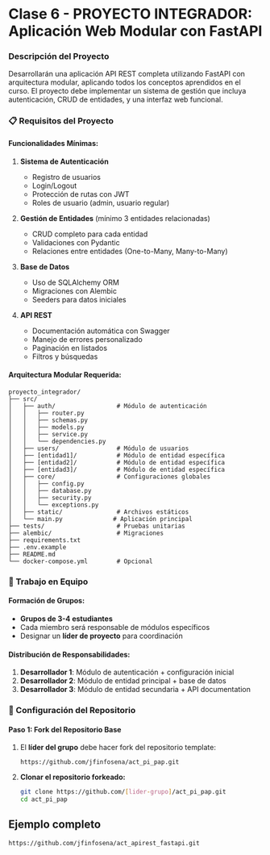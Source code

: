 # Clase 6 - PROYECTO INTEGRADOR: Aplicación Web Modular con FastAPI


### **Descripción del Proyecto**
Desarrollarán una aplicación API REST completa utilizando FastAPI con arquitectura modular, aplicando todos los conceptos aprendidos en el curso. El proyecto debe implementar un sistema de gestión que incluya autenticación, CRUD de entidades, y una interfaz web funcional.

### **📋 Requisitos del Proyecto**

#### **Funcionalidades Mínimas:**

1. **Sistema de Autenticación**
    - Registro de usuarios
    - Login/Logout
    - Protección de rutas con JWT
    - Roles de usuario (admin, usuario regular)

2. **Gestión de Entidades** (mínimo 3 entidades relacionadas)
    - CRUD completo para cada entidad
    - Validaciones con Pydantic
    - Relaciones entre entidades (One-to-Many, Many-to-Many)

3. **Base de Datos**
    - Uso de SQLAlchemy ORM
    - Migraciones con Alembic
    - Seeders para datos iniciales

4. **API REST**
    - Documentación automática con Swagger
    - Manejo de errores personalizado
    - Paginación en listados
    - Filtros y búsquedas

#### **Arquitectura Modular Requerida:**
```
proyecto_integrador/
├── src/
│   ├── auth/                 # Módulo de autenticación
│   │   ├── router.py
│   │   ├── schemas.py
│   │   ├── models.py
│   │   ├── service.py
│   │   └── dependencies.py
│   ├── users/                # Módulo de usuarios
│   ├── [entidad1]/           # Módulo de entidad específica
│   ├── [entidad2]/           # Módulo de entidad específica
│   ├── [entidad3]/           # Módulo de entidad específica
│   ├── core/                 # Configuraciones globales
│   │   ├── config.py
│   │   ├── database.py
│   │   ├── security.py
│   │   └── exceptions.py
│   ├── static/               # Archivos estáticos
│   └── main.py              # Aplicación principal
├── tests/                    # Pruebas unitarias
├── alembic/                  # Migraciones
├── requirements.txt
├── .env.example
├── README.md
└── docker-compose.yml        # Opcional
```

### **👥 Trabajo en Equipo**

#### **Formación de Grupos:**
- **Grupos de 3-4 estudiantes**
- Cada miembro será responsable de módulos específicos
- Designar un **líder de proyecto** para coordinación

#### **Distribución de Responsabilidades:**
1. **Desarrollador 1**: Módulo de autenticación + configuración inicial
2. **Desarrollador 2**: Módulo de entidad principal + base de datos
3. **Desarrollador 3**: Módulo de entidad secundaria + API documentation

### **🔧 Configuración del Repositorio**

#### **Paso 1: Fork del Repositorio Base**
1. El **líder del grupo** debe hacer fork del repositorio template:
   ```
   https://github.com/jfinfosena/act_pi_pap.git
   ```

2. **Clonar el repositorio forkeado:**
   ```bash
   git clone https://github.com/[lider-grupo]/act_pi_pap.git
   cd act_pi_pap
   ```

## Ejemplo completo 

```
https://github.com/jfinfosena/act_apirest_fastapi.git
```
